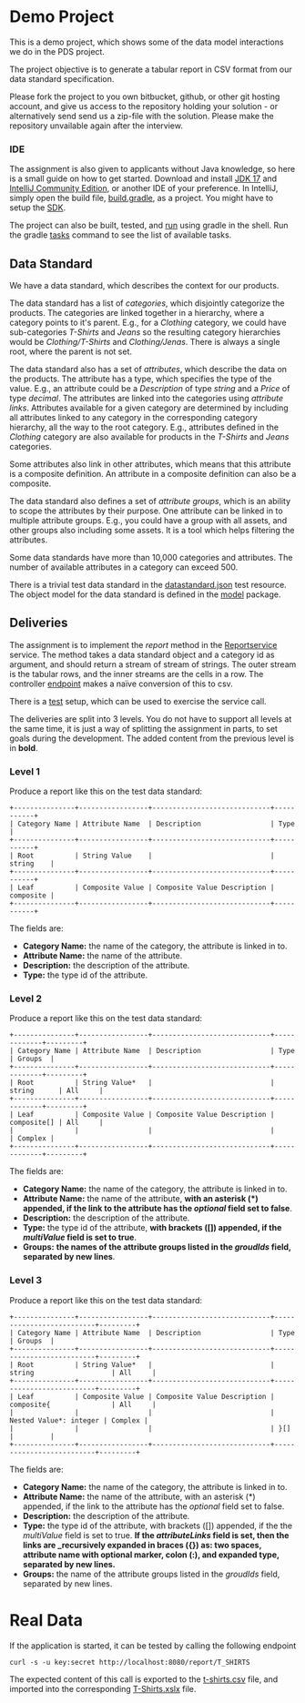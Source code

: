 # Demo Project

This is a demo project, which shows some of the data model interactions we do in the PDS project.

The project objective is to generate a tabular report in CSV format from our data standard specification.

Please fork the project to you own bitbucket, github, or other git hosting account, and give us access to the
repository holding your solution - or alternatively send send us a zip-file with the solution. Please make the
repository unvailable again after the interview.

### IDE

The assignment is also given to applicants without Java knowledge, so here is a small guide on how to get started.
Download and install [JDK 17](https://adoptium.net/temurin/releases/?version=17) and
[IntelliJ Community Edition](https://www.jetbrains.com/idea/download/), or another IDE of your preference.
In IntelliJ, simply open the build file, [build.gradle](build.gradle), as a project. You might have to setup the
[SDK](https://www.jetbrains.com/help/idea/sdk.html#change-project-sdk).

The project can also be built, tested, and
[run](https://spring.io/guides/gs/spring-boot/#_run_the_application) using gradle in the shell. Run the gradle
[tasks](https://docs.gradle.org/current/userguide/command_line_interface.html#sec:listing_tasks) command to see
the list of available tasks.

## Data Standard

We have a data standard, which describes the context for our products.

The data standard has a list of *categories*, which disjointly categorize the products.
The categories are linked together in a hierarchy, where a category points to it's parent.
E.g., for a *Clothing* category, we could have sub-categories *T-Shirts* and *Jeans* so the resulting category
hierarchies would be *Clothing/T-Shirts* and *Clothing/Jenas*. There is always a single root, where the parent is not
set.

The data standard also has a set of *attributes*, which describe the data on the products.
The attribute has a type, which specifies the type of the value. E.g., an attribute could be a *Description* of type
*string* and a *Price* of type *decimal*. The attributes are linked into the categories using *attribute links*.
Attributes available for a given category are determined by including all attributes linked to any category in the
corresponding category hierarchy, all the way to the root category. E.g., attributes defined in the *Clothing* category
are also available for products in the *T-Shirts* and *Jeans* categories.

Some attributes also link in other attributes, which means that this attribute is a composite definition. An attribute
in a composite definition can also be a composite.

The data standard also defines a set of *attribute groups*, which is an ability to scope the attributes by their
purpose. One attribute can be linked in to multiple attribute groups. E.g., you could have a group with all assets,
and other groups also including some assets. It is a tool which helps filtering the attributes.

Some data standards have more than 10,000 categories and attributes. The number of available attributes in a category
can exceed 500.

There is a trivial test data standard in the [datastandard.json](src/test/resources/datastandard.json) test resource.
The object model for the data standard is defined in the [model](src/main/java/com/stibo/demo/report/model) package.

## Deliveries

The assignment is to implement the *report* method in the
[Reportservice](src/main/java/com/stibo/demo/report/service/ReportService.java) service.
The method takes a data standard object and a category id as argument, and should return a stream of stream of strings.
The outer stream is the tabular rows, and the inner streams are the cells in a row. The controller
[endpoint](src/main/java/com/stibo/demo/report/controller/ReportController.java) makes a naïve conversion of this to
csv.

There is a [test](src/test/java/com/stibo/demo/report/service/ReportServiceTest.java) setup, which can be used to
exercise the service call.

The deliveries are split into 3 levels. You do not have to support all levels at the same time, it is just a way of
splitting the assignment in parts, to set goals during the development. The added content from the previous level is
in **bold**.

### Level 1

Produce a report like this on the test data standard:

    +---------------+-----------------+-----------------------------+-----------+
    | Category Name | Attribute Name  | Description                 | Type      |
    +---------------+-----------------+-----------------------------+-----------+
    | Root          | String Value    |                             | string    |
    +---------------+-----------------+-----------------------------+-----------+
    | Leaf          | Composite Value | Composite Value Description | composite |
    +---------------+-----------------+-----------------------------+-----------+

The fields are:

- **Category Name:** the name of the category, the attribute is linked in to.
- **Attribute Name:** the name of the attribute.
- **Description:** the description of the attribute.
- **Type:** the type id of the attribute.

### Level 2

Produce a report like this on the test data standard:

    +---------------+-----------------+-----------------------------+-------------+---------+
    | Category Name | Attribute Name  | Description                 | Type        | Groups  |
    +---------------+-----------------+-----------------------------+-------------+---------+
    | Root          | String Value*   |                             | string      | All     |
    +---------------+-----------------+-----------------------------+-------------+---------+
    | Leaf          | Composite Value | Composite Value Description | composite[] | All     |
    |               |                 |                             |             | Complex |
    +---------------+-----------------+-----------------------------+-------------+---------+

The fields are:

- **Category Name:** the name of the category, the attribute is linked in to.
- **Attribute Name:** the name of the attribute, **with an asterisk (*) appended, if the link to the attribute
  has the *optional* field set to false**.
- **Description:** the description of the attribute.
- **Type:** the type id of the attribute, **with brackets ([]) appended, if the *multiValue* field is set to true**.
- **Groups:** **the names of the attribute groups listed in the *groudIds* field, separated by new lines**.

### Level 3

Produce a report like this on the test data standard:

    +---------------+-----------------+-----------------------------+--------------------------+---------+
    | Category Name | Attribute Name  | Description                 | Type                     | Groups  |
    +---------------+-----------------+-----------------------------+--------------------------+---------+
    | Root          | String Value*   |                             | string                   | All     |
    +---------------+-----------------+-----------------------------+--------------------------+---------+
    | Leaf          | Composite Value | Composite Value Description | composite{               | All     |
    |               |                 |                             |   Nested Value*: integer | Complex |
    |               |                 |                             | }[]                      |         |
    +---------------+-----------------+-----------------------------+--------------------------+---------+

The fields are:

- **Category Name:** the name of the category, the attribute is linked in to.
- **Attribute Name:** the name of the attribute, with an asterisk (*) appended, if the link to the attribute has the
  *optional* field set to false.
- **Description:** the description of the attribute.
- **Type:** the type id of the attribute, with brackets ([]) appended, if the the *multiValue* field is set to true.
  **If the *attributeLinks* field is set, then the links are _recursively expanded in braces ({}) as: two spaces,
  attribute name with optional marker, colon (:), and expanded type, separated by new lines.**
- **Groups:** the name of the attribute groups listed in the *groudIds* field, separated by new lines.

# Real Data

If the application is started, it can be tested by calling the following endpoint

    curl -s -u key:secret http://localhost:8080/report/T_SHIRTS

The expected content of this call is exported to the [t-shirts.csv](doc/t-shirts.csv) file, and imported into the
corresponding [T-Shirts.xslx](doc/T-Shirts.xslx) file.